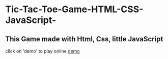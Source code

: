 # Tic-Tac-Toe-Game-HTML-CSS-JavaScript-
## This Game made with Html, Css, little JavaScript 
click on 'demo' to play online [demo](https://jatinmourya07798.github.io/Tic-Tac-Toe-Game-HTML-CSS-JavaScript-/)
